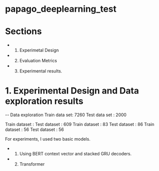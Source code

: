 # papago_deeplearning_test

# Sections
- 1. Experimetal Design
- 2. Evaluation Metrics
- 3. Experimental results.

# 1. Experimental Design and Data exploration results
-- Data exploration
<samples>
Train data set: 7260
Test data set : 2000

<number of words in each set>
  Train dataset : 
  Test dataset : 609
 
<max length of input>
  Train dataset : 83
  Test dataset : 86

<max length of outputs>
  Train dataset : 56
  Test dataset : 56

For experiments, I used two basic models.
- 1. Using BERT context vector and stacked GRU decoders.
- 2. Transformer


